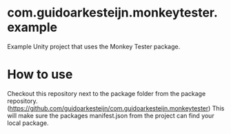 # com.guidoarkesteijn.monkeytester.example
Example Unity project that uses the Monkey Tester package.

# How to use
Checkout this repository next to the package folder from the package repository. (https://github.com/guidoarkesteijn/com.guidoarkesteijn.monkeytester)
This will make sure the packages manifest.json from the project can find your local package.
